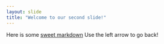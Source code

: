 ```yaml
---
layout: slide
title: "Welcome to our second slide!"
---
```

Here is some [sweet markdown](https://youtu.be/dQw4w9WgXcQ?t=85)
Use the left arrow to go back!
